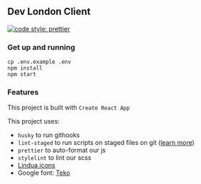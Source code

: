 ## Dev London Client

[![code style: prettier](https://img.shields.io/badge/code_style-prettier-ff69b4.svg?style=flat-square)](https://github.com/prettier/prettier)

### Get up and running
```
cp .env.example .env
npm install
npm start
```

### Features
This project is built with `Create React App`

This project uses:

- `husky` to run githooks
- `lint-staged` to run scripts on staged files on git ([learn more](https://medium.com/@okonetchnikov/make-linting-great-again-f3890e1ad6b8))
- `prettier` to auto-format our js
- `stylelint` to lint our scss
- [Lindua icons](https://icomoon.io/icons-lindua.html)
- Google font: [Teko](https://fonts.google.com/specimen/Teko)
